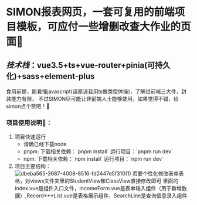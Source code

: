 # **SIMON报表网页，一套可复用的前端项目模板，可应付一些增删改查大作业的页面📘**
## *技术栈*：vue3.5+ts+vue-router+pinia(可持久化)+sass+element-plus
食用前提，能看懂javascript(请原谅我用ts做类型体操)，了解过前端三大件，封装能力有限， 
不过SIMON尽可能让非前端人士能够使用，如果觉得不错，给simon点个赞吧！🌟
### 项目使用说明👀：
1. 项目快速运行
   * 请确已经下载node
   * pnpm: 下载相关依赖：\`pnpm install\` 运行项目：\`pnpm run dev\`
   * npm:  下载相关依赖：\`npm install\` 运行项目：\`npm run dev\`
2. 项目主要结构：  
![dbeba565-3687-4008-8516-fd2447e5f310(1)](https://github.com/user-attachments/assets/33d906a5-bf66-49b4-bdf3-97fe66ecfc62)
若要个性化修改表单表格，对views文件夹里的StudentView和ClassView直接修改即可
里面的index.vue是组件入口文件，IncomeForm.vue是表单输入组件（用于新增数据）,Record***List.vue是表格展示组件，SearchLine是查询信息录入组件





